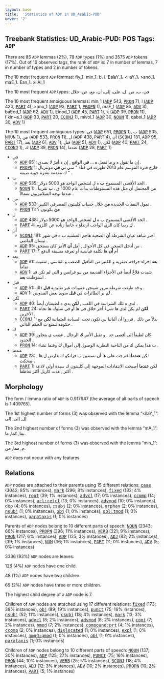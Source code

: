 ```yaml
---
layout: base
title:  'Statistics of ADP in UD_Arabic-PUD'
udver: '2'
---
```


## Treebank Statistics: UD_Arabic-PUD: POS Tags: `ADP`

There are 85 `ADP` lemmas (2%), 78 `ADP` types (1%) and 3575 `ADP` tokens (17%).
Out of 16 observed tags, the rank of `ADP` is: 7 in number of lemmas, 7 in number of types and 2 in number of tokens.

The 10 most frequent `ADP` lemmas: fiy_1، min_1، b، l، EalaY_1، <ilaY_1، >ano_1، maE_1، Ean_1، xilAl_1

The 10 most frequent `ADP` types:  في، ب، من، ل، على، إلى، أن، مع، عن، خلال

The 10 most frequent ambiguous lemmas: min_1 (<tt><a href="ar_pud-pos-ADP.html">ADP</a></tt> 543, <tt><a href="ar_pud-pos-PRON.html">PRON</a></tt> 7), l (<tt><a href="ar_pud-pos-ADP.html">ADP</a></tt> 420, <tt><a href="ar_pud-pos-PART.html">PART</a></tt> 4), >ano_1 (<tt><a href="ar_pud-pos-ADP.html">ADP</a></tt> 93, <tt><a href="ar_pud-pos-PART.html">PART</a></tt> 1, <tt><a href="ar_pud-pos-PROPN.html">PROPN</a></tt> 1), maE_1 (<tt><a href="ar_pud-pos-ADP.html">ADP</a></tt> 85, <tt><a href="ar_pud-pos-ADV.html">ADV</a></tt> 3), baEod_1 (<tt><a href="ar_pud-pos-ADP.html">ADP</a></tt> 62, <tt><a href="ar_pud-pos-ADV.html">ADV</a></tt> 1), Einod_1 (<tt><a href="ar_pud-pos-ADP.html">ADP</a></tt> 45, <tt><a href="ar_pud-pos-PART.html">PART</a></tt> 1), k (<tt><a href="ar_pud-pos-ADP.html">ADP</a></tt> 39, <tt><a href="ar_pud-pos-PRON.html">PRON</a></tt> 11), l`kin~a_1 (<tt><a href="ar_pud-pos-ADP.html">ADP</a></tt> 33, <tt><a href="ar_pud-pos-PART.html">PART</a></tt> 20, <tt><a href="ar_pud-pos-CCONJ.html">CCONJ</a></tt> 1), mivol_1 (<tt><a href="ar_pud-pos-ADP.html">ADP</a></tt> 30, <tt><a href="ar_pud-pos-NOUN.html">NOUN</a></tt> 1), qabol_1 (<tt><a href="ar_pud-pos-ADP.html">ADP</a></tt> 30, <tt><a href="ar_pud-pos-ADV.html">ADV</a></tt> 1)

The 10 most frequent ambiguous types:  في (<tt><a href="ar_pud-pos-ADP.html">ADP</a></tt> 651, <tt><a href="ar_pud-pos-PROPN.html">PROPN</a></tt> 1), ب (<tt><a href="ar_pud-pos-ADP.html">ADP</a></tt> 535, <tt><a href="ar_pud-pos-NOUN.html">NOUN</a></tt> 1), من (<tt><a href="ar_pud-pos-ADP.html">ADP</a></tt> 533, <tt><a href="ar_pud-pos-PRON.html">PRON</a></tt> 11), ل (<tt><a href="ar_pud-pos-ADP.html">ADP</a></tt> 438, <tt><a href="ar_pud-pos-PART.html">PART</a></tt> 4), أن (<tt><a href="ar_pud-pos-SCONJ.html">SCONJ</a></tt> 181, <tt><a href="ar_pud-pos-ADP.html">ADP</a></tt> 95, <tt><a href="ar_pud-pos-PART.html">PART</a></tt> 17), بعد (<tt><a href="ar_pud-pos-ADP.html">ADP</a></tt> 61, <tt><a href="ar_pud-pos-ADV.html">ADV</a></tt> 1), قبل (<tt><a href="ar_pud-pos-ADP.html">ADP</a></tt> 51, <tt><a href="ar_pud-pos-ADV.html">ADV</a></tt> 1), لكن (<tt><a href="ar_pud-pos-ADP.html">ADP</a></tt> 40, <tt><a href="ar_pud-pos-PART.html">PART</a></tt> 24, <tt><a href="ar_pud-pos-CCONJ.html">CCONJ</a></tt> 1), ك (<tt><a href="ar_pud-pos-ADP.html">ADP</a></tt> 39, <tt><a href="ar_pud-pos-PRON.html">PRON</a></tt> 14), عندما (<tt><a href="ar_pud-pos-ADP.html">ADP</a></tt> 28, <tt><a href="ar_pud-pos-PART.html">PART</a></tt> 1)


* في
  * <tt><a href="ar_pud-pos-ADP.html">ADP</a></tt> 651: إن ما تقول ه و ما تفعل ه ... <b>في</b> الواقع , إن ه أمرٌ لا يصدق .
  * <tt><a href="ar_pud-pos-PROPN.html">PROPN</a></tt> 1: خارج فترة الموسم عام 2013 ظهرت في قناة " سي تي <b>في</b> مونتريال " ك مقدمة نشرة جوية ضيفة .
* ب
  * <tt><a href="ar_pud-pos-ADP.html">ADP</a></tt> 535: الحد الأقصى المسموح <b>ب</b> ه ل لشخص الواحد هو 5000 دولار .
  * <tt><a href="ar_pud-pos-NOUN.html">NOUN</a></tt> 1: من المحتمل أن مثل هذه المستوطنات بدأت عام 1000 ق . <b>ب</b> تقريباً , عندما توجه الميلانيزيون شمالاً .
* من
  * <tt><a href="ar_pud-pos-ADP.html">ADP</a></tt> 533: تمول النفقات الجديدة <b>من</b> خلال حساب كلينتون المصرفي الكبير .
  * <tt><a href="ar_pud-pos-PRON.html">PRON</a></tt> 11: <b>من</b> يكونون ؟
* ل
  * <tt><a href="ar_pud-pos-ADP.html">ADP</a></tt> 438: الحد الأقصى المسموح ب ه <b>ل</b> لشخص الواحد هو 5000 دولار .
  * <tt><a href="ar_pud-pos-PART.html">PART</a></tt> 4: <b>ل</b> ربما كان الزي الواجب ارتداؤ ه خانقاً زيادة عن اللزوم .
* أن
  * <tt><a href="ar_pud-pos-SCONJ.html">SCONJ</a></tt> 181: أخبر شاهد عيان الشرطة <b>أن</b> الضحية هاجم المشتبه ب ه في شهر نيسان الماضي .
  * <tt><a href="ar_pud-pos-ADP.html">ADP</a></tt> 95: س أدخل السجن في كل الأحوال , آمل <b>أن</b> الأمر كان يستحق .
  * <tt><a href="ar_pud-pos-PART.html">PART</a></tt> 17: أم <b>أن</b> ها تكلفة قياسية أو تعرفة مسبقة الدفع ؟
* بعد
  * <tt><a href="ar_pud-pos-ADP.html">ADP</a></tt> 61: <b>بعد</b> إجراء جراحة عبقرية و الكثير من التأهيل الصعب و القاسي , شفيت تماماً .
  * <tt><a href="ar_pud-pos-ADV.html">ADV</a></tt> 1: شيدت قلاعٌ أيضاً في الأجزاء القديمة من نيو فرانس و التي لم تكن قد استوطنت <b>بعد</b> .
* قبل
  * <tt><a href="ar_pud-pos-ADP.html">ADP</a></tt> 51: و قد طبقت شرطة مرور شينجن عقوبات غير تقليدية <b>قبل</b> ذلك .
  * <tt><a href="ar_pud-pos-ADV.html">ADV</a></tt> 1: لم ير الطائرات من <b>قبل</b> سوى بعض المدونين .
* لكن
  * <tt><a href="ar_pud-pos-ADP.html">ADP</a></tt> 40: لدي ه تلك الشراسة في اللعب , <b>لكن</b> يدي ه لطيفتان أيضاً .
  * <tt><a href="ar_pud-pos-PART.html">PART</a></tt> 24: <b>لكن</b> لم يكن لدي ها شيءٌ آخر خلاق في ها أو في سلوك ها تجاه الآخرين .
  * <tt><a href="ar_pud-pos-CCONJ.html">CCONJ</a></tt> 1: بدلاً من ذلك , قرروا أن ألبانيا س تكون تحت السيادة العثمانية <b>لكن</b> مع حكومة تتمتع ب الحكم الذاتي .
* ك
  * <tt><a href="ar_pud-pos-ADP.html">ADP</a></tt> 39: كان لطيفاً إلى أقصى حد , و تقبل الأمر <b>ك</b> الرجال , غضب ي يتجاوز الحدود .
  * <tt><a href="ar_pud-pos-PRON.html">PRON</a></tt> 14: ب هذا يمكن <b>ك</b> من الناحية النظرية الوصول إلى أموال <b>ك</b> وقتما تشاء .
* عندما
  * <tt><a href="ar_pud-pos-ADP.html">ADP</a></tt> 28: لكن <b>عندما</b> اقترحت علي ها أن تستعين ب فرانكو ك عارضٍ ل ها , ضحكت .
  * <tt><a href="ar_pud-pos-PART.html">PART</a></tt> 1: لكن <b>عندما</b> أصبحت الانتقادات الموجهة إلى كلينتون ك سيدة أولى لاذعة أكثر , غدت كاريل أكثر تعاطفاً .

## Morphology

The form / lemma ratio of `ADP` is 0.917647 (the average of all parts of speech is 1.409765).

The 1st highest number of forms (3) was observed with the lemma “<ilaY_1”: إل, إلى, إلي.

The 2nd highest number of forms (3) was observed with the lemma “mA_1”: بما, كما, ما.

The 3rd highest number of forms (3) was observed with the lemma “min_1”: م, مما, من.

`ADP` does not occur with any features.


## Relations

`ADP` nodes are attached to their parents using 15 different relations: <tt><a href="ar_pud-dep-case.html">case</a></tt> (3042; 85% instances), <tt><a href="ar_pud-dep-mark.html">mark</a></tt> (296; 8% instances), <tt><a href="ar_pud-dep-fixed.html">fixed</a></tt> (132; 4% instances), <tt><a href="ar_pud-dep-root.html">root</a></tt> (39; 1% instances), <tt><a href="ar_pud-dep-advcl.html">advcl</a></tt> (17; 0% instances), <tt><a href="ar_pud-dep-ccomp.html">ccomp</a></tt> (14; 0% instances), <tt><a href="ar_pud-dep-acl-relcl.html">acl:relcl</a></tt> (13; 0% instances), <tt><a href="ar_pud-dep-advmod.html">advmod</a></tt> (10; 0% instances), <tt><a href="ar_pud-dep-dep.html">dep</a></tt> (4; 0% instances), <tt><a href="ar_pud-dep-csubj.html">csubj</a></tt> (2; 0% instances), <tt><a href="ar_pud-dep-orphan.html">orphan</a></tt> (2; 0% instances), <tt><a href="ar_pud-dep-nsubj.html">nsubj</a></tt> (1; 0% instances), <tt><a href="ar_pud-dep-obj.html">obj</a></tt> (1; 0% instances), <tt><a href="ar_pud-dep-obl-tmod.html">obl:tmod</a></tt> (1; 0% instances), <tt><a href="ar_pud-dep-parataxis.html">parataxis</a></tt> (1; 0% instances)

Parents of `ADP` nodes belong to 10 different parts of speech: <tt><a href="ar_pud-pos-NOUN.html">NOUN</a></tt> (2343; 66% instances), <tt><a href="ar_pud-pos-PROPN.html">PROPN</a></tt> (396; 11% instances), <tt><a href="ar_pud-pos-VERB.html">VERB</a></tt> (321; 9% instances), <tt><a href="ar_pud-pos-PRON.html">PRON</a></tt> (217; 6% instances), <tt><a href="ar_pud-pos-ADP.html">ADP</a></tt> (125; 3% instances), <tt><a href="ar_pud-pos-ADJ.html">ADJ</a></tt> (82; 2% instances),  (39; 1% instances), <tt><a href="ar_pud-pos-NUM.html">NUM</a></tt> (36; 1% instances), <tt><a href="ar_pud-pos-PART.html">PART</a></tt> (11; 0% instances), <tt><a href="ar_pud-pos-ADV.html">ADV</a></tt> (5; 0% instances)

3336 (93%) `ADP` nodes are leaves.

126 (4%) `ADP` nodes have one child.

48 (1%) `ADP` nodes have two children.

65 (2%) `ADP` nodes have three or more children.

The highest child degree of a `ADP` node is 7.

Children of `ADP` nodes are attached using 17 different relations: <tt><a href="ar_pud-dep-fixed.html">fixed</a></tt> (173; 38% instances), <tt><a href="ar_pud-dep-obj.html">obj</a></tt> (89; 19% instances), <tt><a href="ar_pud-dep-punct.html">punct</a></tt> (75; 16% instances), <tt><a href="ar_pud-dep-nsubj.html">nsubj</a></tt> (52; 11% instances), <tt><a href="ar_pud-dep-csubj.html">csubj</a></tt> (18; 4% instances), <tt><a href="ar_pud-dep-mark.html">mark</a></tt> (13; 3% instances), <tt><a href="ar_pud-dep-advcl.html">advcl</a></tt> (8; 2% instances), <tt><a href="ar_pud-dep-advmod.html">advmod</a></tt> (8; 2% instances), <tt><a href="ar_pud-dep-conj.html">conj</a></tt> (7; 2% instances), <tt><a href="ar_pud-dep-nmod.html">nmod</a></tt> (7; 2% instances), <tt><a href="ar_pud-dep-compound-prt.html">compound:prt</a></tt> (4; 1% instances), <tt><a href="ar_pud-dep-ccomp.html">ccomp</a></tt> (2; 0% instances), <tt><a href="ar_pud-dep-dislocated.html">dislocated</a></tt> (1; 0% instances), <tt><a href="ar_pud-dep-expl.html">expl</a></tt> (1; 0% instances), <tt><a href="ar_pud-dep-nmod-gmod.html">nmod:gmod</a></tt> (1; 0% instances), <tt><a href="ar_pud-dep-obl.html">obl</a></tt> (1; 0% instances), <tt><a href="ar_pud-dep-parataxis.html">parataxis</a></tt> (1; 0% instances)

Children of `ADP` nodes belong to 10 different parts of speech: <tt><a href="ar_pud-pos-NOUN.html">NOUN</a></tt> (137; 30% instances), <tt><a href="ar_pud-pos-ADP.html">ADP</a></tt> (125; 27% instances), <tt><a href="ar_pud-pos-PUNCT.html">PUNCT</a></tt> (75; 16% instances), <tt><a href="ar_pud-pos-PRON.html">PRON</a></tt> (44; 10% instances), <tt><a href="ar_pud-pos-VERB.html">VERB</a></tt> (25; 5% instances), <tt><a href="ar_pud-pos-SCONJ.html">SCONJ</a></tt> (18; 4% instances), <tt><a href="ar_pud-pos-ADJ.html">ADJ</a></tt> (12; 3% instances), <tt><a href="ar_pud-pos-ADV.html">ADV</a></tt> (10; 2% instances), <tt><a href="ar_pud-pos-PROPN.html">PROPN</a></tt> (10; 2% instances), <tt><a href="ar_pud-pos-PART.html">PART</a></tt> (5; 1% instances)

